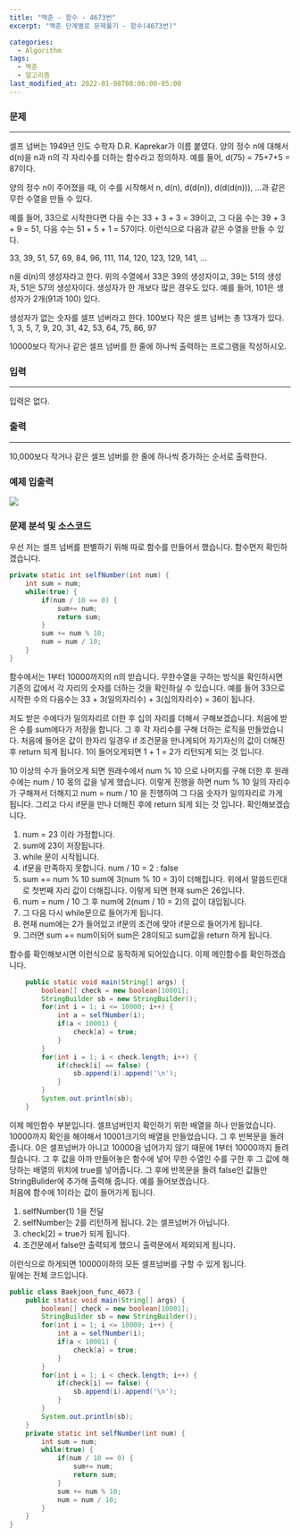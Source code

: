 ```yaml
---
title: "백준 - 함수 - 4673번"
excerpt: "백준 단계별로 문제풀기 - 함수(4673번)"

categories:
  - Algorithm
tags:
  - 백준
  - 알고리즘
last_modified_at: 2022-01-08T08:06:00-05:00
---
```


### **문제**

---

셀프 넘버는 1949년 인도 수학자 D.R. Kaprekar가 이름 붙였다. 양의 정수 n에 대해서 d(n)을 n과 n의 각 자리수를 더하는 함수라고 정의하자. 예를 들어, d(75) = 75+7+5 = 87이다.

양의 정수 n이 주어졌을 때, 이 수를 시작해서 n, d(n), d(d(n)), d(d(d(n))), ...과 같은 무한 수열을 만들 수 있다.

예를 들어, 33으로 시작한다면 다음 수는 33 + 3 + 3 = 39이고, 그 다음 수는 39 + 3 + 9 = 51, 다음 수는 51 + 5 + 1 = 57이다. 이런식으로 다음과 같은 수열을 만들 수 있다.

33, 39, 51, 57, 69, 84, 96, 111, 114, 120, 123, 129, 141, ...

n을 d(n)의 생성자라고 한다. 위의 수열에서 33은 39의 생성자이고, 39는 51의 생성자, 51은 57의 생성자이다. 생성자가 한 개보다 많은 경우도 있다. 예를 들어, 101은 생성자가 2개(91과 100) 있다.

생성자가 없는 숫자를 셀프 넘버라고 한다. 100보다 작은 셀프 넘버는 총 13개가 있다. 1, 3, 5, 7, 9, 20, 31, 42, 53, 64, 75, 86, 97

10000보다 작거나 같은 셀프 넘버를 한 줄에 하나씩 출력하는 프로그램을 작성하시오.

### **입력**

---

입력은 없다.

### **출력**

---

10,000보다 작거나 같은 셀프 넘버를 한 줄에 하나씩 증가하는 순서로 출력한다.

### **예제 입출력**

![](https://gitdevjjong.github.io/assets/images/Baekjoon/Baekjoon4673.PNG)

### **문제 분석 및 소스코드**

우선 저는 셀프 넘버를 판별하기 위해 따로 함수를 만들어서 했습니다. 함수먼저 확인하겠습니다.

```java
private static int selfNumber(int num) {
    int sum = num;
    while(true) {
        if(num / 10 == 0) {
            sum+= num;
            return sum;
        }
        sum += num % 10;
        num = num / 10;
    }
}
```

함수에서는 1부터 10000까지의 n의 받습니다. 무한수열을 구하는 방식을 확인하시면 기존의 값에서 각 자리의 숫자를 더하는 것을 확인하실 수 있습니다. 예를 들어 33으로 시작한 수의 다음수는 33 + 3(일의자리수) + 3(십의자리수) = 36이 됩니다.

저도 받은 수에다가 일의자리르 더한 후 십의 자리를 더해서 구해보겠습니다. 처음에 받은 수를 sum에다가 저장을 합니다. 그 후 각 자리수를 구해 더하는 로직을 만들었습니다. 처음에 들어온 값이 한자리 일경우 if 조건문을 만나게되어 자기자신의 값이 더해진 후 return 되게 됩니다. 1이 들어오게되면 1 + 1 = 2가 리턴되게 되는 것 입니다.

10 이상의 수가 들어오게 되면 원래수에서 num % 10 으로 나머지를 구해 더한 후 원래 수에는 num / 10 몫의 값을 넣게 했습니다. 이렇게 진행을 하면 num % 10 일의 자리수가 구해져서 더해지고 num = num / 10 을 진행하여 그 다음 숫자가 일의자리로 가게 됩니다.
그리고 다시 if문을 만나 더해진 후에 return 되게 되는 것 입니다. 확인해보겠습니다.

1. num = 23 이라 가정합니다.
2. sum에 23이 저장됩니다.
3. while 문이 시작됩니다.
4. if문을 만족하지 못합니다. num / 10 = 2 : false
5. sum += num % 10 sum에 3(num % 10 = 3)이 더해집니다. 위에서 말씀드린대로 첫번째 자리 값이 더해집니다. 이렇게 되면 현재 sum은 26입니다.
6. num = num / 10 그 후 num에 2(num / 10 = 2)의 값이 대입됩니다.
7. 그 다음 다시 while문으로 들어가게 됩니다.
8. 현재 num에는 2가 들어있고 if문의 조건에 맞아 if문으로 들어가게 됩니다.
9. 그러면 sum += num이되어 sum은 28이되고 sum값을 return 하게 됩니다.

함수를 확인해보시면 이런식으로 동작하게 되어있습니다. 이제 메인함수를 확인하겠습니다.

```java
    public static void main(String[] args) {
        boolean[] check = new boolean[10001];
        StringBuilder sb = new StringBuilder();
        for(int i = 1; i <= 10000; i++) {
            int a = selfNumber(i);
            if(a < 10001) {
                check[a] = true;
            }
        }
        for(int i = 1; i < check.length; i++) {
            if(check[i] == false) {
                sb.append(i).append('\n');
            }
        }
        System.out.println(sb);
    }
```

이제 메인함수 부분입니다. 셀프넘버인지 확인하기 위한 배열을 하나 만들었습니다. 10000까지 확인을 해야해서 10001크기의 배열을 만들었습니다. 그 후 반복문을 돌려 줍니다. 0은 셀프넘버가 아니고 10000을 넘어가지 않기 때문에 1부터 10000까지 돌려줬습니다. 그 후 값을 아까 만들어놓은 함수에 넣어 무한 수열인 수를 구한 후 그 값에 해당하는 배열의 위치에 true를 넣어줍니다. 그 후에 반목문을 돌려 false인 값들만 StringBulider에 추가해 출력해 줍니다. 예를 들어보겠습니다.  
처음에 함수에 1이라는 값이 들어가게 됩니다.

1. selfNumber(1) 1을 전달
2. selfNumber는 2를 리턴하게 됩니다. 2는 셀프넘버가 아닙니다.
3. check[2] = true가 되게 됩니다.
4. 조건문에서 false만 출력되게 했으니 출력문에서 제외되게 됩니다.

이런식으로 하게되면 10000이하의 모든 셀프넘버를 구할 수 있게 됩니다.  
밑에는 전체 코드입니다.

```java
public class Baekjoon_func_4673 {
    public static void main(String[] args) {
        boolean[] check = new boolean[10001];
        StringBuilder sb = new StringBuilder();
        for(int i = 1; i <= 10000; i++) {
            int a = selfNumber(i);
            if(a < 10001) {
                check[a] = true;
            }
        }
        for(int i = 1; i < check.length; i++) {
            if(check[i] == false) {
                sb.append(i).append('\n');
            }
        }
        System.out.println(sb);
    }
    private static int selfNumber(int num) {
        int sum = num;
        while(true) {
            if(num / 10 == 0) {
                sum+= num;
                return sum;
            }
            sum += num % 10;
            num = num / 10;
        }
    }
}
```
